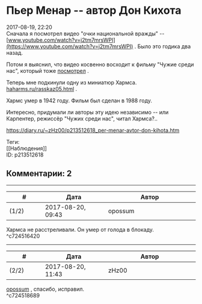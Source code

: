 Пьер Менар -- автор Дон Кихота
==============================

  
2017-08-19, 22:20  
 Сначала я посмотрел видео "очки национальной вражды" --  [www.youtube.com/watch?v=j2tm7mrsWPI](https://www.youtube.com/watch?v=j2tm7mrsWPI)  . Было это годика два назад.   
   
 Потом я выяснил, что видео косвенно восходит к фильму "Чужие среди нас", который тоже  [посмотрел](They%20Live%20%20Чужие%20среди%20нас%20(1988))  .   
   
 Теперь мне подкинули одну из миниатюр Хармса.  [haharms.ru/rasskaz05.html](http://haharms.ru/rasskaz05.html)  .   
   
 Хармс умер в 1942 году. Фильм был сделан в 1988 году.   
   
 Интересно, придумали ли авторы эту идею независимо -- или Карпентер, режиссёр "Чужих среди нас", читал Хармса?..   
  
<https://diary.ru/~zHz00/p213512618_per-menar-avtor-don-kihota.htm>  
  
Теги:  
[[Наблюдения]]  
ID: p213512618  


Комментарии: 2
--------------

  


---



|         #         |              Дата              |                     Автор                     |           ID           |
| --- | --- | --- | --- |
| (1/2) | 2017-08-20, 09:43 | opossum | c724516420 |

  
 Хармса не расстреливали. Он умер от голода в блокаду.   
 ^c724516420

---



|         #         |              Дата              |                     Автор                     |           ID           |
| --- | --- | --- | --- |
| (2/2) | 2017-08-20, 11:43 | zHz00 | c724518689 |

  
  [opossum](http://pssm.diary.ru "электрические муравьи")  , спасибо, исправил.   
 ^c724518689
